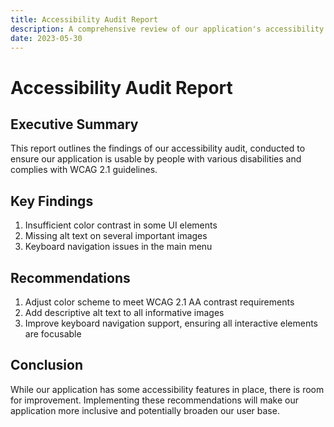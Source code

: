 ```yaml
---
title: Accessibility Audit Report
description: A comprehensive review of our application's accessibility features
date: 2023-05-30
---
```


# Accessibility Audit Report

## Executive Summary

This report outlines the findings of our accessibility audit, conducted to ensure our application is usable by people with various disabilities and complies with WCAG 2.1 guidelines.

## Key Findings

1. Insufficient color contrast in some UI elements
2. Missing alt text on several important images
3. Keyboard navigation issues in the main menu

## Recommendations

1. Adjust color scheme to meet WCAG 2.1 AA contrast requirements
2. Add descriptive alt text to all informative images
3. Improve keyboard navigation support, ensuring all interactive elements are focusable

## Conclusion

While our application has some accessibility features in place, there is room for improvement. Implementing these recommendations will make our application more inclusive and potentially broaden our user base.

